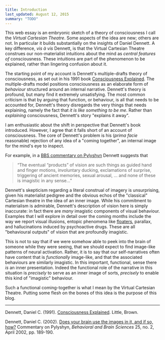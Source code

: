 ```yaml
---
title: Introduction
last_updated: August 12, 2015
summary: "TODO"
---
```


This web essay is an embryonic sketch of a theory of consciousness I
call the _Virtual Cartesian Theatre_. Some aspects of the idea are new;
others are not. In particular it builds substantially on the insights of
Daniel Dennett. A key difference, _vis à vis_ Dennett, is that the
Virtual Cartesian Theatre construes our non-materialist intuitions about
the mind as _central features of_ consciousness. These intuitions are
part of the phenomenon to be explained, rather than lingering confusion
about it.

The starting point of my account is Dennett's multiple-drafts theory of
consciousness, as set out in his 1991 book
[Consciousness Explained](#dennett91a). The multiple-drafts model
positions consciousness as an elaborate form of _behaviour_ structured
around an internal narrative. Dennett's theory is profound, but many
find it extremely unsatisfying. The most common criticism is that by
arguing that function, or behaviour, is all that needs to be accounted
for, Dennett's theory disregards the very things that needs explaining,
namely the fact that _it is like something to be me_. Rather than
_explaining_ consciousness, Dennett's story "explains it away".

I am enthusiastic about the shift in perspective that Dennett's book
introduced. However, I agree that it falls short of an account of
consciousness. The core of Dennett's problem is his (_prima facie_
reasonable) rejection of any idea of a "coming together", an internal
image for the mind's eye to inspect.

For example, in a [BBS commentary on Pylyshyn](#dennett02) Dennett
suggests that

> “The eventual “products” of vision are such things as guided hand and
> finger motions, involuntary ducking, exclamations of surprise, triggering
> of ancient memories, sexual arousal, ... and none of these is imagistic
> in any sense...”

Dennett's skepticism regarding a literal construal of imagery is
unsurprising, given his materialist pedigree and the obvious echos of
the "classical" Cartesian theatre in the idea of an inner image. While
his commitment to materialism is admirable, Dennett's description of
vision here is simply inaccurate: in fact there are _many_ imagistic
components of visual behaviour. Examples that I will explore in detail
over the coming months include the way we report visual illusions,
entopic phenomena like
[floaters](https://en.wikipedia.org/wiki/Floater), parallax, and
hallucinations induced by psychoactive drugs. These are all "behavioural
outputs" of vision that are profoundly imagistic.

This is not to say that if we were somehow able to peek into the brain
of someone while they were seeing, that we should expect to find
image-like patterns of neural activation. Rather, it is to say that our
self-narratives often have content that is _functionally_ image-like,
and that the associated behaviours are similarly imagistic. In this
important, functional, sense there _is_ an inner presentation. Indeed
the functional role of the narrative in this situation is _precisely_ to
serve as an inner image of sorts, _precisely_ to enable this kind of
"imagistic" behaviour.

Such a functional coming-together is what I mean by the Virtual
Cartesian Theatre. Putting some flesh on the bones of this idea is the
purpose of this blog.

* * *

<a name="dennett91a"></a>Dennett, Daniel C. (1991).
[Consciousness Explained](). Little, Brown.

<a name="dennett02"></a>Dennett, Daniel C. (2002).
[Does your brain use the images in it, and if so, how?]() Commentary on
Pylyshyn, _Behavioral and Brain Sciences_ 25, no. 2, April 2002, pp.
189-190.
